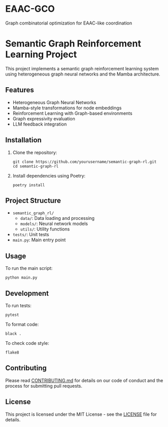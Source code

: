 # EAAC-GCO
Graph combinatorial optimization for EAAC-like coordination
# Semantic Graph Reinforcement Learning Project

This project implements a semantic graph reinforcement learning system using heterogeneous graph neural networks and the Mamba architecture.

## Features

- Heterogeneous Graph Neural Networks
- Mamba-style transformations for node embeddings
- Reinforcement Learning with Graph-based environments
- Graph expressivity evaluation
- LLM feedback integration

## Installation

1. Clone the repository:
   ```
   git clone https://github.com/yourusername/semantic-graph-rl.git
   cd semantic-graph-rl
   ```

2. Install dependencies using Poetry:
   ```
   poetry install
   ```

## Project Structure

- `semantic_graph_rl/`
  - `data/`: Data loading and processing
  - `models/`: Neural network models
  - `utils/`: Utility functions
- `tests/`: Unit tests
- `main.py`: Main entry point

## Usage

To run the main script:

```
python main.py
```

## Development

To run tests:

```
pytest
```

To format code:

```
black .
```

To check code style:

```
flake8
```

## Contributing

Please read [CONTRIBUTING.md](CONTRIBUTING.md) for details on our code of conduct and the process for submitting pull requests.

## License

This project is licensed under the MIT License - see the [LICENSE](LICENSE) file for details.
